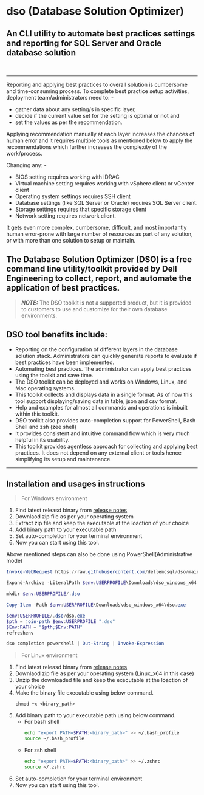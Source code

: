 # dso (Database Solution Optimizer)
An CLI utility to automate best practices settings and reporting for SQL Server and Oracle database solution
---
<br>

---
Reporting and applying best practices to overall solution is cumbersome and time-consuming process. To complete best practice setup activities, deployment team/administrators need to: -
-	gather data about any setting/s in specific layer, 
-	decide if the current value set for the setting is optimal or not and
-	set the values as per the recommendation.

Applying recommendation manually at each layer increases the chances of human error and it requires multiple tools as mentioned below to apply the recommendations which further increases the complexity of the work/process. 

Changing any: -
-	BIOS setting requires working with iDRAC 
-	Virtual machine setting requires working with vSphere client or vCenter client
-	Operating system settings requires SSH client
-	Database settings (like SQL Server or Oracle) requires SQL Server client.
-	Storage settings requires that specific storage client
-	Network setting requires network client.

It gets even more complex, cumbersome, difficult, and most importantly human error-prone with large number of resources as part of any solution, or with more than one solution to setup or maintain.

## The Database Solution Optimizer (DSO) is a free command line utility/toolkit provided by Dell Engineering to collect, report, and automate the application of best practices. 
> **_NOTE:_** The DSO toolkit is not a supported product, but it is provided to customers to use and customize for their own database environments. 

## DSO tool benefits include: 

-	Reporting on the configuration of different layers in the database solution stack. Administrators can quickly generate reports to evaluate if best practices have been implemented.  
-	Automating best practices. The administrator can apply best practices using the toolkit and save time.  
-	The DSO toolkit can be deployed and works on Windows, Linux, and Mac operating systems.  
-	This toolkit collects and displays data in a single format. As of now this tool support displaying/saving data in table, json and csv format.
-	Help and examples for almost all commands and operations is inbuilt within this toolkit.
-	DSO toolkit also provides auto-completion support for PowerShell, Bash Shell and zsh (zee shell)
-	It provides consistent and intuitive command flow which is very much helpful in its usability.
-	This toolkit provides agentless approach for collecting and applying best practices. It does not depend on any external client or tools hence simplifying its setup and maintenance. 

--- 
## Installation and usages instructions
> For Windows environment

1. Find latest releasd binary from [release notes](release/README.md)
2. Downlaod zip file as per your operating system 
3. Extract zip file and keep the executable at the loaction of your choice
4. Add binary path to your executable path
5. Set auto-completion for your terminal environment
6. Now you can start using this tool.

Above mentioned steps can also be done using PowerShell(Administrative mode) 
```Powershell
Invoke-WebRequest https://raw.githubusercontent.com/dellemcsql/dso/main/release/downloads/v0.9.6/dso_windows_x64.zip -OutFile $env:USERPROFILE\Downloads\dso_windows_x64.zip

Expand-Archive -LiteralPath $env:USERPROFILE\Downloads\dso_windows_x64.zip -DestinationPath $env:USERPROFILE\Downloads\dso_windows_x64 -Force

mkdir $env:USERPROFILE/.dso

Copy-Item -Path $env:USERPROFILE\Downloads\dso_windows_x64\dso.exe 

$env:USERPROFILE/.dso/dso.exe
$pth = join-path $env:USERPROFILE ".dso"
$Env:PATH = "$pth;$Env:PATH"
refreshenv

dso completion powershell | Out-String | Invoke-Expression
```

> For Linux environment

1. Find latest releasd binary from [release notes](release/README.md)
2. Downlaod zip file as per your operating system (Linux_x64 in this case)
3. Unzip the downloaded file and keep the executable at the loaction of your choice
4. Make the binary file executable using below command.
   ```
   chmod +x <binary_path> 
5. Add binary path to your executable path using below command.
    - For bash shell
        ```bash
        echo "export PATH=$PATH:<binary_path>" >> ~/.bash_profile
        source ~/.bash_profile
        ```
    - For zsh shell
        ```bash
        echo "export PATH=$PATH:<binary_path>" >> ~/.zshrc
        source ~/.zshrc
        ```
6. Set auto-completion for your terminal environment
7. Now you can start using this tool.
